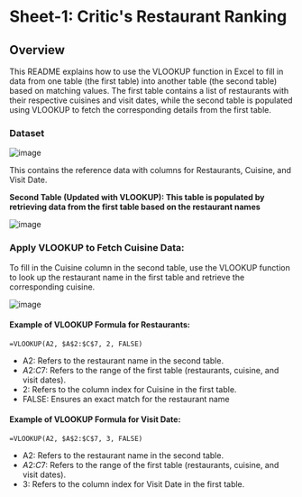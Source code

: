 # Sheet-1: Critic's Restaurant Ranking

## Overview

This README explains how to use the VLOOKUP function in Excel to fill in data from one table (the first table) into another table (the second table) based on matching values. The first table contains a list of restaurants with their respective cuisines and visit dates, while the second table is populated using VLOOKUP to fetch the corresponding details from the first table.

### Dataset

![image](https://github.com/user-attachments/assets/b2266013-6ae9-4d39-8267-b6bff9fd0cef)

This contains the reference data with columns for Restaurants, Cuisine, and Visit Date.


**Second Table (Updated with VLOOKUP): This table is populated by retrieving data from the first table based on the restaurant names**

![image](https://github.com/user-attachments/assets/3f4011b1-6ea6-4705-88da-624335e2769b)

### Apply VLOOKUP to Fetch Cuisine Data:

To fill in the Cuisine column in the second table, use the VLOOKUP function to look up the restaurant name in the first table and retrieve the corresponding cuisine.


![image](https://github.com/user-attachments/assets/d9d86238-6eb4-41ce-9a6c-cf27652c3a9f)

#### Example of VLOOKUP Formula for Restaurants:

`=VLOOKUP(A2, $A$2:$C$7, 2, FALSE)`

- A2: Refers to the restaurant name in the second table.
- $A$2:$C$7: Refers to the range of the first table (restaurants, cuisine, and visit dates).
- 2: Refers to the column index for Cuisine in the first table.
- FALSE: Ensures an exact match for the restaurant name

#### Example of VLOOKUP Formula for Visit Date:

`=VLOOKUP(A2, $A$2:$C$7, 3, FALSE)`

- A2: Refers to the restaurant name in the second table.
- $A$2:$C$7: Refers to the range of the first table (restaurants, cuisine, and visit dates).
- 3: Refers to the column index for Visit Date in the first table.


